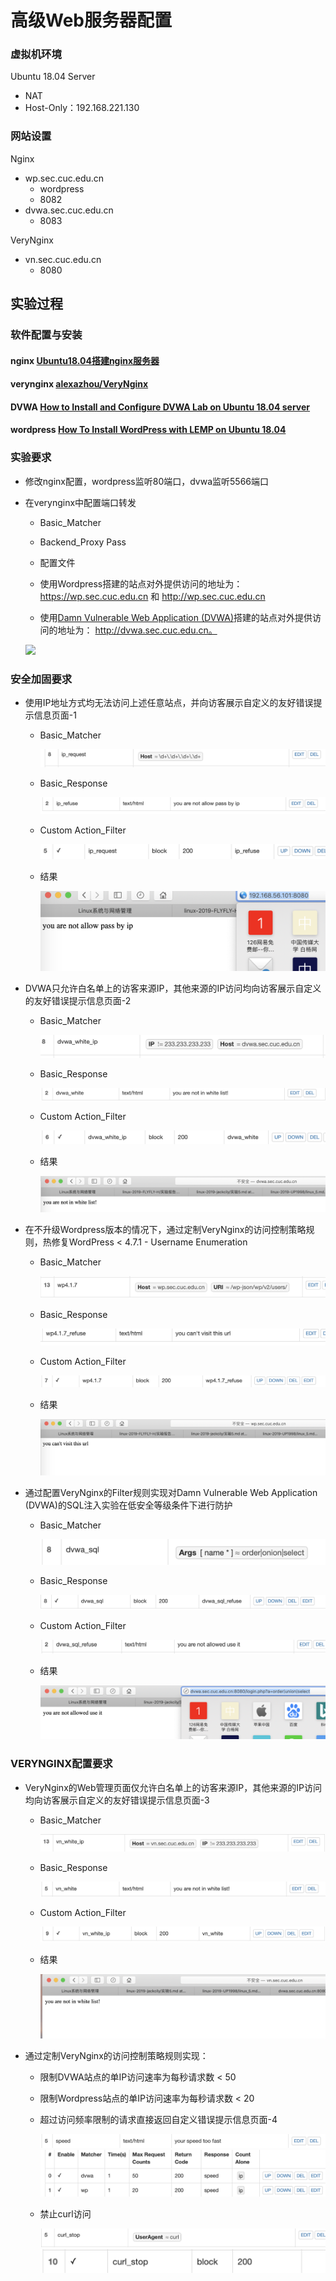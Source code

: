 # 高级Web服务器配置


### 虚拟机环境

Ubuntu 18.04 Server
- NAT
- Host-Only：192.168.221.130

### 网站设置

Nginx
- wp.sec.cuc.edu.cn
    - wordpress
    - 8082
- dvwa.sec.cuc.edu.cn
    - 8083

VeryNginx
- vn.sec.cuc.edu.cn
    - 8080
## 实验过程

### 软件配置与安装

#### nginx [Ubuntu18.04搭建nginx服务器](https://blog.csdn.net/fengfeng0328/article/details/82828224)


#### verynginx [alexazhou/VeryNginx](https://github.com/alexazhou/VeryNginx/blob/master/readme_zh.md)

#### DVWA [How to Install and Configure DVWA Lab on Ubuntu 18.04 server](https://kifarunix.com/how-to-setup-damn-vulnerable-web-app-lab-on-ubuntu-18-04-server/)

#### wordpress [How To Install WordPress with LEMP on Ubuntu 18.04](https://www.digitalocean.com/community/tutorials/how-to-install-wordpress-with-lemp-on-ubuntu-18-04#step-1-—-creating-a-mysql-database-and-user-for-wordpress)

### 实验要求
- 修改nginx配置，wordpress监听80端口，dvwa监听5566端口
- 在verynginx中配置端口转发
  - Basic_Matcher
  
  - Backend_Proxy Pass
  
  - 配置文件
  
  - 使用Wordpress搭建的站点对外提供访问的地址为： https://wp.sec.cuc.edu.cn 和 http://wp.sec.cuc.edu.cn
  
  - 使用[Damn Vulnerable Web Application (DVWA)](http://www.dvwa.co.uk/)搭建的站点对外提供访问的地址为： http://dvwa.sec.cuc.edu.cn。

  ![](https://github.com/CUCCS/linux-2019-QRiddle/blob/homework5/img/dvwa：8080.png)

### 安全加固要求

- 使用IP地址方式均无法访问上述任意站点，并向访客展示自定义的友好错误提示信息页面-1

	- Basic_Matcher
  
	  ![](https://github.com/CUCCS/linux-2019-QRiddle/blob/homework5/img/ip_matcher.png)
    
	- Basic_Response
  
	  ![](https://github.com/CUCCS/linux-2019-QRiddle/blob/homework5/img/ip_response.png)
    
	- Custom Action_Filter
  
	  ![](https://github.com/CUCCS/linux-2019-QRiddle/blob/homework5/img/ip_filter.png)
    
	- 结果
  
	  ![](https://github.com/CUCCS/linux-2019-QRiddle/blob/homework5/img/ip_result.png)


- DVWA只允许白名单上的访客来源IP，其他来源的IP访问均向访客展示自定义的友好错误提示信息页面-2
	- Basic_Matcher
  
	  ![](https://github.com/CUCCS/linux-2019-QRiddle/blob/homework5/img/dvwa_whiteip_matcher.png)
    
	- Basic_Response
  
	  ![](https://github.com/CUCCS/linux-2019-QRiddle/blob/homework5/img/dvwa_whiteip_response.png)
    
	- Custom Action_Filter
  
	  ![](https://github.com/CUCCS/linux-2019-QRiddle/blob/homework5/img/dvwa_whiteip_filter.png)
    
	- 结果
  
	  ![](https://github.com/CUCCS/linux-2019-QRiddle/blob/homework5/img/dvwa_whiteip_result.png)



- 在不升级Wordpress版本的情况下，通过定制VeryNginx的访问控制策略规则，热修复WordPress < 4.7.1 - Username Enumeration
	- Basic_Matcher
  
	  ![](https://github.com/CUCCS/linux-2019-QRiddle/blob/homework5/img/wp_matcher.png)
  
	- Basic_Response
  
	  ![](https://github.com/CUCCS/linux-2019-QRiddle/blob/homework5/img/wp_response.png)
  
	- Custom Action_Filter
  
	  ![](https://github.com/CUCCS/linux-2019-QRiddle/blob/homework5/img/wp_filter.png)
  
	- 结果
  
	  ![](https://github.com/CUCCS/linux-2019-QRiddle/blob/homework5/img/wp_result.png)



- 通过配置VeryNginx的Filter规则实现对Damn Vulnerable Web Application (DVWA)的SQL注入实验在低安全等级条件下进行防护
	- Basic_Matcher
  
	  ![](https://github.com/CUCCS/linux-2019-QRiddle/blob/homework5/img/dvwa_matcher.png)
  
	- Basic_Response
  
	  ![](https://github.com/CUCCS/linux-2019-QRiddle/blob/homework5/img/dvwa_response.png)
  
	- Custom Action_Filter
  
	  ![](https://github.com/CUCCS/linux-2019-QRiddle/blob/homework5/img/dvwa_filter.png)
  
	- 结果
  
	  ![](https://github.com/CUCCS/linux-2019-QRiddle/blob/homework5/img/dvwa_result.png)
  


### VERYNGINX配置要求

- VeryNginx的Web管理页面仅允许白名单上的访客来源IP，其他来源的IP访问均向访客展示自定义的友好错误提示信息页面-3

	- Basic_Matcher
   
	  ![](https://github.com/CUCCS/linux-2019-QRiddle/blob/homework5/img/vn_matcher.png)
	
  - Basic_Response
  
	  ![](https://github.com/CUCCS/linux-2019-QRiddle/blob/homework5/img/vn_response.png)
  
  - Custom Action_Filter
    
    ![](https://github.com/CUCCS/linux-2019-QRiddle/blob/homework5/img/vn_filter.png)
  
  - 结果
  
	  ![](https://github.com/CUCCS/linux-2019-QRiddle/blob/homework5/img/vn_result.png)


 - 通过定制VeryNginx的访问控制策略规则实现：
 
	  - 限制DVWA站点的单IP访问速率为每秒请求数 < 50
	  - 限制Wordpress站点的单IP访问速率为每秒请求数 < 20
    - 超过访问频率限制的请求直接返回自定义错误提示信息页面-4
	  
      ![](https://github.com/CUCCS/linux-2019-QRiddle/blob/homework5/img/speed.png)
      ![](https://github.com/CUCCS/linux-2019-QRiddle/blob/homework5/img/speed_limit.png)
  
    - 禁止curl访问
  
	    ![](https://github.com/CUCCS/linux-2019-QRiddle/blob/homework5/img/curt.png)
      ![](https://github.com/CUCCS/linux-2019-QRiddle/blob/homework5/img/curt_stop.png)
